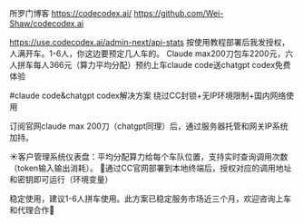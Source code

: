 所罗门博客
https://codecodex.ai/
https://github.com/Wei-Shaw/codecodex.ai

https://use.codecodex.ai/admin-next/api-stats
按使用教程部署后我发授权，人满开车。1-6人，你这边要预定几人车的。
Claude max200刀包车2200元，六人拼车每人366元（算力平均分配）预约上车claude code送chatgpt codex免费体验


#claude code&chatgpt codex解决方案
绕过CC封锁+无IP环境限制+国内网络使用

订阅官网claude max 200刀（chatgpt同理）后，通过服务器托管和网关IP系统加持。

☀客户管理系统仪表盘：平均分配算力给每个车队位置，支持实时查询调用次数（token输入输出消耗）。
🌙通过CC官网部署到本地终端后，授权对应的调用地址和密钥即可运行（环境变量）

稳定使用，建议1-6人拼车使用。此方案已稳定服务市场近三个月，欢迎咨询上车和代理合作🙋
